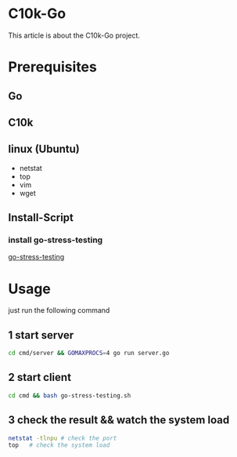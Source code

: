 # C10k-Go
This article is about the C10k-Go project.

# Prerequisites
## Go

## C10k

## linux (Ubuntu)
* netstat
* top
* vim 
* wget


## Install-Script
### install go-stress-testing
[go-stress-testing](https://github.com/link1st/go-stress-testing)

# Usage
just run the following command

## 1 start server 
```bash
cd cmd/server && GOMAXPROCS=4 go run server.go
```

## 2 start client
```bash
cd cmd && bash go-stress-testing.sh
```

## 3 check the result && watch the system load
```bash
netstat -tlnpu # check the port
top   # check the system load
```